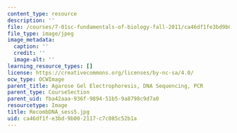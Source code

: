 ```yaml
---
content_type: resource
description: ''
file: /courses/7-01sc-fundamentals-of-biology-fall-2011/ca46df1fe3bd9b002117c7c085c52b1a_RecombDNA_sess5.jpg
file_type: image/jpeg
image_metadata:
  caption: ''
  credit: ''
  image-alt: ''
learning_resource_types: []
license: https://creativecommons.org/licenses/by-nc-sa/4.0/
ocw_type: OCWImage
parent_title: Agarose Gel Electrophoresis, DNA Sequencing, PCR
parent_type: CourseSection
parent_uid: fba42aaa-936f-9894-51b5-9a8798c9d7a0
resourcetype: Image
title: RecombDNA_sess5.jpg
uid: ca46df1f-e3bd-9b00-2117-c7c085c52b1a
---
```

